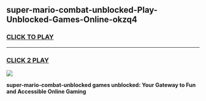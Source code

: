 
## super-mario-combat-unblocked-Play-Unblocked-Games-Online-okzq4
<h3>
<a href="https://premium76.site?title=super-mario-combat-unblocked&ref=25A">CLICK TO PLAY</a></h3>
<hr>

<h3>
<a href="https://premium76.site?title=super-mario-combat-unblocked&ref=25A">CLICK 2 PLAY</a>
  
</h3>

<a href="https://premium76.site?title=super-mario-combat-unblocked&ref=25A"><img src="https://clearcache.store/games.png"></a>


**super-mario-combat-unblocked games unblocked: Your Gateway to Fun and Accessible Online Gaming**
